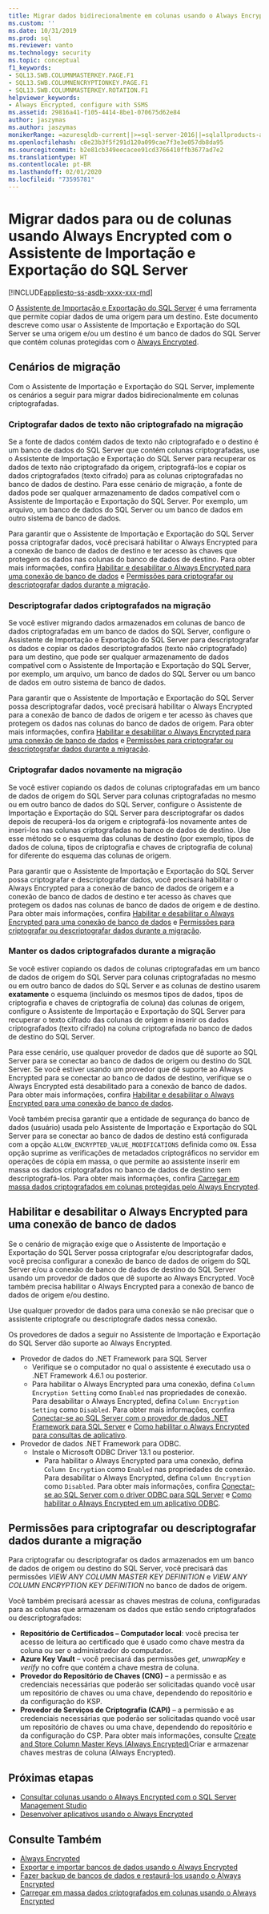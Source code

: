 ```yaml
---
title: Migrar dados bidirecionalmente em colunas usando o Always Encrypted com o Assistente de Importação e Exportação do SQL Server | Microsoft Docs
ms.custom: ''
ms.date: 10/31/2019
ms.prod: sql
ms.reviewer: vanto
ms.technology: security
ms.topic: conceptual
f1_keywords:
- SQL13.SWB.COLUMNMASTERKEY.PAGE.F1
- SQL13.SWB.COLUMNENCRYPTIONKEY.PAGE.F1
- SQL13.SWB.COLUMNMASTERKEY.ROTATION.F1
helpviewer_keywords:
- Always Encrypted, configure with SSMS
ms.assetid: 29816a41-f105-4414-8be1-070675d62e84
author: jaszymas
ms.author: jaszymas
monikerRange: =azuresqldb-current||>=sql-server-2016||=sqlallproducts-allversions||>=sql-server-linux-2017||=azuresqldb-mi-current
ms.openlocfilehash: c8e23b3f5f291d120a099cae7f3e3e057db8da95
ms.sourcegitcommit: b2e81cb349eecacee91cd3766410ffb3677ad7e2
ms.translationtype: HT
ms.contentlocale: pt-BR
ms.lasthandoff: 02/01/2020
ms.locfileid: "73595781"
---
```

# <a name="migrate-data-to-or-from-columns-using-always-encrypted-with-sql-server-import-and-export-wizard"></a>Migrar dados para ou de colunas usando Always Encrypted com o Assistente de Importação e Exportação do SQL Server 
[!INCLUDE[appliesto-ss-asdb-xxxx-xxx-md](../../../includes/appliesto-ss-asdb-xxxx-xxx-md.md)]

O [Assistente de Importação e Exportação do SQL Server](../../../integration-services/import-export-data/import-and-export-data-with-the-sql-server-import-and-export-wizard.md) é uma ferramenta que permite copiar dados de uma origem para um destino. Este documento descreve como usar o Assistente de Importação e Exportação do SQL Server se uma origem e/ou um destino é um banco de dados do SQL Server que contém colunas protegidas com o [Always Encrypted](../../../relational-databases/security/encryption/always-encrypted-database-engine.md).

## <a name="migration-scenarios"></a>Cenários de migração
Com o Assistente de Importação e Exportação do SQL Server, implemente os cenários a seguir para migrar dados bidirecionalmente em colunas criptografadas.

### <a name="encrypt-plaintext-data-on-migration"></a>Criptografar dados de texto não criptografado na migração
Se a fonte de dados contém dados de texto não criptografado e o destino é um banco de dados do SQL Server que contém colunas criptografadas, use o Assistente de Importação e Exportação do SQL Server para recuperar os dados de texto não criptografado da origem, criptografá-los e copiar os dados criptografados (texto cifrado) para as colunas criptografadas no banco de dados de destino. Para esse cenário de migração, a fonte de dados pode ser qualquer armazenamento de dados compatível com o Assistente de Importação e Exportação do SQL Server. Por exemplo, um arquivo, um banco de dados do SQL Server ou um banco de dados em outro sistema de banco de dados.

Para garantir que o Assistente de Importação e Exportação do SQL Server possa criptografar dados, você precisará habilitar o Always Encrypted para a conexão de banco de dados de destino e ter acesso às chaves que protegem os dados nas colunas do banco de dados de destino. Para obter mais informações, confira [Habilitar e desabilitar o Always Encrypted para uma conexão de banco de dados](#enable-and-disable-always-encrypted-for-a-database-connection) e [Permissões para criptografar ou descriptografar dados durante a migração](#permissions-for-encrypting-or-decrypting-data-during-migration).

### <a name="decrypt-encrypted-data-on-migration"></a>Descriptografar dados criptografados na migração
Se você estiver migrando dados armazenados em colunas de banco de dados criptografadas em um banco de dados do SQL Server, configure o Assistente de Importação e Exportação do SQL Server para descriptografar os dados e copiar os dados descriptografados (texto não criptografado) para um destino, que pode ser qualquer armazenamento de dados compatível com o Assistente de Importação e Exportação do SQL Server, por exemplo, um arquivo, um banco de dados do SQL Server ou um banco de dados em outro sistema de banco de dados.

Para garantir que o Assistente de Importação e Exportação do SQL Server possa descriptografar dados, você precisará habilitar o Always Encrypted para a conexão de banco de dados de origem e ter acesso às chaves que protegem os dados nas colunas do banco de dados de origem. Para obter mais informações, confira [Habilitar e desabilitar o Always Encrypted para uma conexão de banco de dados](#enable-and-disable-always-encrypted-for-a-database-connection) e [Permissões para criptografar ou descriptografar dados durante a migração](#permissions-for-encrypting-or-decrypting-data-during-migration).

### <a name="re-encrypt-data-on-migration"></a>Criptografar dados novamente na migração
Se você estiver copiando os dados de colunas criptografadas em um banco de dados de origem do SQL Server para colunas criptografadas no mesmo ou em outro banco de dados do SQL Server, configure o Assistente de Importação e Exportação do SQL Server para descriptografar os dados depois de recuperá-los da origem e criptografá-los novamente antes de inseri-los nas colunas criptografadas no banco de dados de destino. Use esse método se o esquema das colunas de destino (por exemplo, tipos de dados de coluna, tipos de criptografia e chaves de criptografia de coluna) for diferente do esquema das colunas de origem.

Para garantir que o Assistente de Importação e Exportação do SQL Server possa criptografar e descriptografar dados, você precisará habilitar o Always Encrypted para a conexão de banco de dados de origem e a conexão de banco de dados de destino e ter acesso às chaves que protegem os dados nas colunas de banco de dados de origem e de destino. Para obter mais informações, confira [Habilitar e desabilitar o Always Encrypted para uma conexão de banco de dados](#enable-and-disable-always-encrypted-for-a-database-connection) e [Permissões para criptografar ou descriptografar dados durante a migração](#permissions-for-encrypting-or-decrypting-data-during-migration).

### <a name="keep-data-encrypted-during-migration"></a>Manter os dados criptografados durante a migração
Se você estiver copiando os dados de colunas criptografadas em um banco de dados de origem do SQL Server para colunas criptografadas no mesmo ou em outro banco de dados do SQL Server e as colunas de destino usarem **exatamente** o esquema (incluindo os mesmos tipos de dados, tipos de criptografia e chaves de criptografia de coluna) das colunas de origem, configure o Assistente de Importação e Exportação do SQL Server para recuperar o texto cifrado das colunas de origem e inserir os dados criptografados (texto cifrado) na coluna criptografada no banco de dados de destino do SQL Server. 

Para esse cenário, use qualquer provedor de dados que dê suporte ao SQL Server para se conectar ao banco de dados de origem ou destino do SQL Server. Se você estiver usando um provedor que dê suporte ao Always Encrypted para se conectar ao banco de dados de destino, verifique se o Always Encrypted está desabilitado para a conexão de banco de dados. Para obter mais informações, confira [Habilitar e desabilitar o Always Encrypted para uma conexão de banco de dados](#enable-and-disable-always-encrypted-for-a-database-connection).

Você também precisa garantir que a entidade de segurança do banco de dados (usuário) usada pelo Assistente de Importação e Exportação do SQL Server para se conectar ao banco de dados de destino está configurada com a opção `ALLOW_ENCRYPTED_VALUE_MODIFICATIONS` definida como `ON`. Essa opção suprime as verificações de metadados criptográficos no servidor em operações de cópia em massa, o que permite ao assistente inserir em massa os dados criptografados no banco de dados de destino sem descriptografá-los. Para obter mais informações, confira [Carregar em massa dados criptografados em colunas protegidas pelo Always Encrypted](migrate-sensitive-data-protected-by-always-encrypted.md).

## <a name="enable-and-disable-always-encrypted-for-a-database-connection"></a>Habilitar e desabilitar o Always Encrypted para uma conexão de banco de dados
Se o cenário de migração exige que o Assistente de Importação e Exportação do SQL Server possa criptografar e/ou descriptografar dados, você precisa configurar a conexão de banco de dados de origem do SQL Server e/ou a conexão de banco de dados de destino do SQL Server usando um provedor de dados que dê suporte ao Always Encrypted. Você também precisa habilitar o Always Encrypted para a conexão de banco de dados de origem e/ou destino.

Use qualquer provedor de dados para uma conexão se não precisar que o assistente criptografe ou descriptografe dados nessa conexão.

Os provedores de dados a seguir no Assistente de Importação e Exportação do SQL Server dão suporte ao Always Encrypted.

- Provedor de dados do .NET Framework para SQL Server
  - Verifique se o computador no qual o assistente é executado usa o .NET Framework 4.6.1 ou posterior.
  - Para habilitar o Always Encrypted para uma conexão, defina `Column Encryption Setting` como `Enabled` nas propriedades de conexão. Para desabilitar o Always Encrypted, defina `Column Encryption Setting` como `Disabled`. Para obter mais informações, confira [Conectar-se ao SQL Server com o provedor de dados .NET Framework para SQL Server](../../../integration-services/import-export-data/connect-to-a-sql-server-data-source-sql-server-import-and-export-wizard.md#connect-to-sql-server-with-the-net-framework-data-provider-for-sql-server) e [Como habilitar o Always Encrypted para consultas de aplicativo](develop-using-always-encrypted-with-net-framework-data-provider.md#enabling-always-encrypted-for-application-queries).
- Provedor de dados .NET Framework para ODBC.
  - Instale o Microsoft ODBC Driver 13.1 ou posterior.
    - Para habilitar o Always Encrypted para uma conexão, defina `Column Encryption` como `Enabled` nas propriedades de conexão. Para desabilitar o Always Encrypted, defina `Column Encryption` como `Disabled`. Para obter mais informações, confira [Conectar-se ao SQL Server com o driver ODBC para SQL Server](../../../integration-services/import-export-data/connect-to-a-sql-server-data-source-sql-server-import-and-export-wizard.md#connect-to-sql-server-with-the-odbc-driver-for-sql-server) e [Como habilitar o Always Encrypted em um aplicativo ODBC](../../../connect/odbc/using-always-encrypted-with-the-odbc-driver.md#enabling-always-encrypted-in-an-odbc-application).

## <a name="permissions-for-encrypting-or-decrypting-data-during-migration"></a>Permissões para criptografar ou descriptografar dados durante a migração

Para criptografar ou descriptografar os dados armazenados em um banco de dados de origem ou destino do SQL Server, você precisará das permissões *VIEW ANY COLUMN MASTER KEY DEFINITION* e *VIEW ANY COLUMN ENCRYPTION KEY DEFINITION* no banco de dados de origem.

Você também precisará acessar as chaves mestras de coluna, configuradas para as colunas que armazenam os dados que estão sendo criptografados ou descriptografados:

- **Repositório de Certificados – Computador local**: você precisa ter acesso de leitura ao certificado que é usado como chave mestra da coluna ou ser o administrador do computador.
- **Azure Key Vault** – você precisará das permissões _get_, _unwrapKey_ e _verify_ no cofre que contém a chave mestra de coluna.
- **Provedor do Repositório de Chaves (CNG)** – a permissão e as credenciais necessárias que poderão ser solicitadas quando você usar um repositório de chaves ou uma chave, dependendo do repositório e da configuração do KSP.
- **Provedor de Serviços de Criptografia (CAPI)** – a permissão e as credenciais necessárias que poderão ser solicitadas quando você usar um repositório de chaves ou uma chave, dependendo do repositório e da configuração do CSP.
Para obter mais informações, consulte [Create and Store Column Master Keys (Always Encrypted)](../../../relational-databases/security/encryption/create-and-store-column-master-keys-always-encrypted.md)Criar e armazenar chaves mestras de coluna (Always Encrypted).

## <a name="next-steps"></a>Próximas etapas
- [Consultar colunas usando o Always Encrypted com o SQL Server Management Studio](always-encrypted-query-columns-ssms.md)
- [Desenvolver aplicativos usando o Always Encrypted](always-encrypted-client-development.md)

## <a name="see-also"></a>Consulte Também
- [Always Encrypted](always-encrypted-database-engine.md)
- [Exportar e importar bancos de dados usando o Always Encrypted](always-encrypted-migrate-using-bacpac.md)
- [Fazer backup de bancos de dados e restaurá-los usando o Always Encrypted](always-encrypted-migrate-using-backup-restore.md)
- [Carregar em massa dados criptografados em colunas usando o Always Encrypted](migrate-sensitive-data-protected-by-always-encrypted.md)